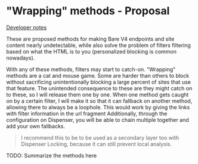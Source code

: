 # "Wrapping" methods - Proposal

[Developer notes](../modes/"Wrapping"%20methods.md)

These are proposed methods for making Bare V4 endpoints and site content nearly undetectable, while also solve the problem of filters filtering based on what the HTML is to you (personalized blocking is common nowadays).

With any of these methods, filters may start to catch-on. "Wrapping" methods are a cat and mouse game. Some are harder than others to block without sacrificing unintentionally blocking a large percent of sites that use that feature. The unintended consequence to these are they might catch on to these, so I will release them one by one. When one method gets caught on by a certain filter, I will make it so that it can fallback on another method, allowing there to always be a loophole. This would work by giving the links with filter information in the url fragment Additionally, through the configuration on Dispenser, you will be able to chain multiple together and add your own fallbacks.

> I recommend this to be to be used as a secondary layer too with Dispenser Locking, because it can still prevent local analysis.

TODO: Summarize the methods here
